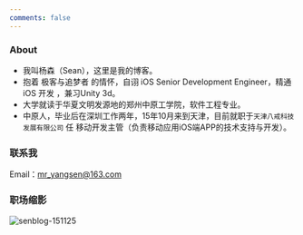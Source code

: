 ```yaml
---
comments: false
---
```


### About
- 我叫杨森（Sean），这里是我的博客。
- 抱着 极客与追梦者 的情怀，自诩 iOS Senior Development Engineer，精通 iOS 开发 ，兼习Unity 3d。
- 大学就读于华夏文明发源地的郑州中原工学院，软件工程专业。
- 中原人，毕业后在深圳工作两年，15年10月来到天津，目前就职于`天津八戒科技发展有限公司` 任 移动开发主管（负责移动应用iOS端APP的技术支持与开发）。

### 联系我

Email：mr_yangsen@163.com

### 职场缩影
![senblog-151125](http://oh6pxgkf2.bkt.clouddn.com/22.png)




